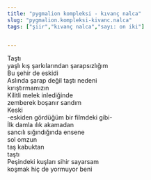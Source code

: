 ```yaml
---
title: "pygmalion kompleksi - kıvanç nalca"
slug: "pygmalion.kompleksi-kivanc.nalca"
tags: ["şiir","kıvanç nalca","sayı: on iki"]


---
```

Taştı    
yaşlı kış şarkılarından şarapsızlığım  
Bu şehir de eskidi  
Aslında şarap değil taştı nedeni  
kırıştırmamızın  
Kilitli melek inlediğinde  
zemberek boşanır sandım  
Keski  
-eskiden gördüğüm bir filmdeki gibi-  
İlk damla ılık akamadan  
sancılı sığındığında ensene  
sol omzun  
taş kabuktan  
taştı  
Peşindeki kuşları sihir sayarsam  
koşmak hiç de yormuyor beni
